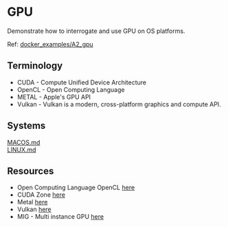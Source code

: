 # GPU

Demonstrate how to interrogate and use GPU on OS platforms.  

Ref: [docker_examples/A2_gpu](https://github.com/chrisguest75/docker_examples/tree/master/A2_gpu)  

## Terminology

- CUDA - Compute Unified Device Architecture
- OpenCL - Open Computing Language
- METAL - Apple's GPU API
- Vulkan - Vulkan is a modern, cross-platform graphics and compute API.

## Systems

[MACOS.md](./MACOS.md)  
[LINUX.md](./LINUX.md)  

## Resources

* Open Computing Language OpenCL [here](https://developer.nvidia.com/opencl)
* CUDA Zone [here](https://developer.nvidia.com/cuda-zone)
* Metal [here](https://developer.apple.com/metal/)
* Vulkan [here](https://www.vulkan.org/)
* MIG - Multi instance GPU [here](https://www.scaleway.com/en/docs/compute/gpu/how-to/use-nvidia-mig-technology/)  